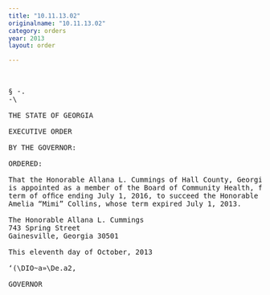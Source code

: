 ```yaml
---
title: "10.11.13.02"
originalname: "10.11.13.02"
category: orders
year: 2013
layout: order

---
```

<pre>
 

§ -.
-\

THE STATE OF GEORGIA

EXECUTIVE ORDER

BY THE GOVERNOR:

ORDERED:

That the Honorable Allana L. Cummings of Hall County, Georgia,
is appointed as a member of the Board of Community Health, for a
term of ofﬁce ending July 1, 2016, to succeed the Honorable
Amelia “Mimi” Collins, whose term expired July 1, 2013.

The Honorable Allana L. Cummings
743 Spring Street
Gainesville, Georgia 30501

This eleventh day of October, 2013

‘(\DIO~a»\De.a2,

GOVERNOR

</pre>
